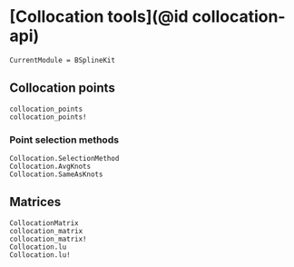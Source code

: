 # [Collocation tools](@id collocation-api)

```@meta
CurrentModule = BSplineKit
```

## Collocation points

```@docs
collocation_points
collocation_points!
```

### Point selection methods

```@docs
Collocation.SelectionMethod
Collocation.AvgKnots
Collocation.SameAsKnots
```

## Matrices

```@docs
CollocationMatrix
collocation_matrix
collocation_matrix!
Collocation.lu
Collocation.lu!
```
